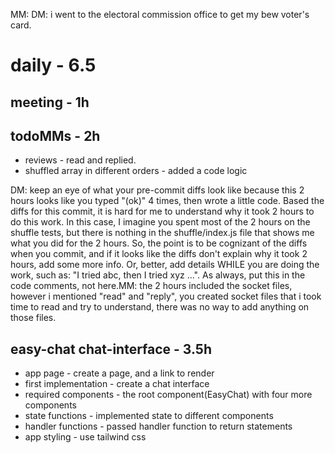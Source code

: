 MM: DM: i went to the electoral commission office to get my bew voter's card.

# daily - 6.5

## meeting - 1h

## todoMMs - 2h
* reviews - read and replied.
* shuffled array in different orders - added a code logic

DM: keep an eye of what your pre-commit diffs look like because this 2 hours looks like you typed "(ok)" 4 times, then wrote a little code. Based the diffs for this commit, it is hard for me to understand why it took 2 hours to do this work. In this case, I imagine you spent most of the 2 hours on the shuffle tests, but there is nothing in the shuffle/index.js file that shows me what you did for the 2 hours. So, the point is to be cognizant of the diffs when you commit, and if it looks like the diffs don't explain why it took 2 hours, add some more info. Or, better, add details WHILE you are doing the work, such as: "I tried abc, then I tried xyz ...". As always, put this in the code comments, not here.MM: the 2 hours included the socket files, however i mentioned "read" and "reply", you created socket files that i took time to read and try to understand, there was no way to add anything on those files.

## easy-chat chat-interface - 3.5h
* app page - create a page, and a link to render
* first implementation - create a chat interface
* required components - the root component(EasyChat) with four more components
* state functions - implemented state to different components
* handler functions - passed handler function to return statements
* app styling - use tailwind css
